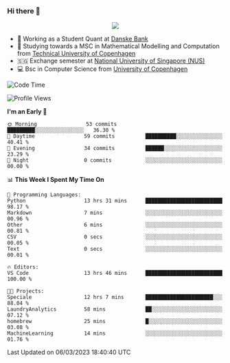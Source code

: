 ### Hi there 👋

<p align="center">
  <img src="https://media4.giphy.com/media/3ohzdKy5Z8TChSDuiA/giphy.gif?cid=ecf05e47r69cojk56gup9q8mep9liy48s94dn2uxsfh6fv39&rid=giphy.gif&ct=g" />
</p>

* 🏦 Working as a Student Quant at [Danske Bank](https://danskebank.dk)
* 🧮 Studying towards a MSC in Mathematical Modelling and Computation from [Technical University of Copenhagen](https://www.dtu.dk)
* 🇸🇬 Exchange semester at [National University of Singapore (NUS)](https://www.nus.edu.sg)
* 💻 Bsc in Computer Science from [University of Copenhagen](https://www.ku.dk/english/)


<!--START_SECTION:waka-->
![Code Time](http://img.shields.io/badge/Code%20Time-156%20hrs%2047%20mins-blue)

![Profile Views](http://img.shields.io/badge/Profile%20Views-1-blue)

**I'm an Early 🐤** 

```text
🌞 Morning                53 commits          █████████░░░░░░░░░░░░░░░░   36.30 % 
🌆 Daytime                59 commits          ██████████░░░░░░░░░░░░░░░   40.41 % 
🌃 Evening                34 commits          ██████░░░░░░░░░░░░░░░░░░░   23.29 % 
🌙 Night                  0 commits           ░░░░░░░░░░░░░░░░░░░░░░░░░   00.00 % 
```


📊 **This Week I Spent My Time On** 

```text
💬 Programming Languages: 
Python                   13 hrs 31 mins      █████████████████████████   98.17 % 
Markdown                 7 mins              ░░░░░░░░░░░░░░░░░░░░░░░░░   00.96 % 
Other                    6 mins              ░░░░░░░░░░░░░░░░░░░░░░░░░   00.81 % 
CSV                      0 secs              ░░░░░░░░░░░░░░░░░░░░░░░░░   00.05 % 
Text                     0 secs              ░░░░░░░░░░░░░░░░░░░░░░░░░   00.01 % 

🔥 Editors: 
VS Code                  13 hrs 46 mins      █████████████████████████   100.00 % 

🐱‍💻 Projects: 
Speciale                 12 hrs 7 mins       ██████████████████████░░░   88.04 % 
LaundryAnalytics         58 mins             ██░░░░░░░░░░░░░░░░░░░░░░░   07.12 % 
homebrew                 25 mins             █░░░░░░░░░░░░░░░░░░░░░░░░   03.08 % 
MachineLearning          14 mins             ░░░░░░░░░░░░░░░░░░░░░░░░░   01.76 % 
```


 Last Updated on 06/03/2023 18:40:40 UTC
<!--END_SECTION:waka-->
